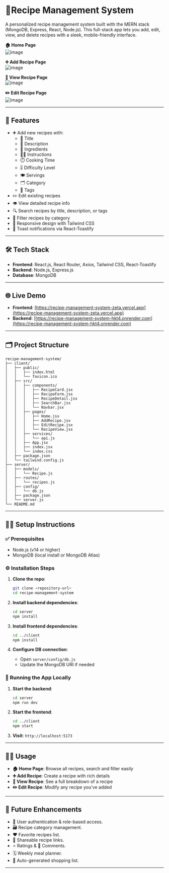 # 🍴Recipe Management System  
A personalized recipe management system built with the MERN stack (MongoDB, Express, React, Node.js). This full-stack app lets you add, edit, view, and delete recipes with a sleek, mobile-friendly interface.

**🏠 Home Page**  
![image](https://github.com/user-attachments/assets/ccc0a8b0-68e7-4033-bcab-510c4fefbd06)

**➕ Add Recipe Page**  
![image](https://github.com/user-attachments/assets/ad8d3f5c-ab7f-43a3-9de4-b67d76986df9)

**📖 View Recipe Page**  
![image](https://github.com/user-attachments/assets/087ca2a4-6289-4e1e-b05e-448d288263bd)

**✏️ Edit Recipe Page**  
![image](https://github.com/user-attachments/assets/9861b709-e73b-4f55-9e20-f3edba93a1bf)

---

## 🚀 Features  
- ➕ Add new recipes with:  
  - 📝 Title  
  - 🧾 Description  
  - 🥕 Ingredients  
  - 🧑‍🍳 Instructions  
  - ⏱️ Cooking Time  
  - 🎚️ Difficulty Level  
  - 🍽️ Servings  
  - 🗂️ Category  
  - 🔖 Tags  
- ✏️ Edit existing recipes  
- 👁️ View detailed recipe info  
- 🔍 Search recipes by title, description, or tags  
- 🧃 Filter recipes by category  
- 📱 Responsive design with Tailwind CSS  
- 🔔 Toast notifications via React-Toastify  

---

## 🛠️ Tech Stack  
- **Frontend**: React.js, React Router, Axios, Tailwind CSS, React-Toastify  
- **Backend**: Node.js, Express.js  
- **Database**: MongoDB  

---

## 🌐 Live Demo  
- **Frontend**: [https://recipe-management-system-zeta.vercel.app](https://recipe-management-system-zeta.vercel.app)  
- **Backend**: [https://recipe-management-system-hkt4.onrender.com](https://recipe-management-system-hkt4.onrender.com)  

---

## 🗂️ Project Structure  
```
recipe-management-system/
├── client/
│   ├── public/
│   │   ├── index.html
│   │   └── favicon.ico
│   ├── src/
│   │   ├── components/
│   │   │   ├── RecipeCard.jsx
│   │   │   ├── RecipeForm.jsx
│   │   │   ├── RecipeDetail.jsx
│   │   │   ├── SearchBar.jsx
│   │   │   └── Navbar.jsx
│   │   ├── pages/
│   │   │   ├── Home.jsx
│   │   │   ├── AddRecipe.jsx
│   │   │   ├── EditRecipe.jsx
│   │   │   └── RecipeView.jsx
│   │   ├── services/
│   │   │   └── api.js
│   │   ├── App.jsx
│   │   ├── index.jsx
│   │   └── index.css
│   ├── package.json
│   └── tailwind.config.js
├── server/
│   ├── models/
│   │   └── Recipe.js
│   ├── routes/
│   │   └── recipes.js
│   ├── config/
│   │   └── db.js
│   ├── package.json
│   └── server.js
└── README.md
```

---

## 🧑‍💻 Setup Instructions

### ✅ Prerequisites  
- Node.js (v14 or higher)  
- MongoDB (local install or MongoDB Atlas)

### ⚙️ Installation Steps  
1. **Clone the repo**:  
   ```bash
   git clone <repository-url>
   cd recipe-management-system
   ```

2. **Install backend dependencies**:  
   ```bash
   cd server
   npm install
   ```

3. **Install frontend dependencies**:  
   ```bash
   cd ../client
   npm install
   ```

4. **Configure DB connection**:  
   - Open `server/config/db.js`  
   - Update the MongoDB URI if needed

### 🧪 Running the App Locally  
1. **Start the backend**:  
   ```bash
   cd server
   npm run dev
   ```

2. **Start the frontend**:  
   ```bash
   cd ../client
   npm start
   ```

3. **Visit**: `http://localhost:5173`  

---

## 🧑‍🍳 Usage  
- **🏠 Home Page**: Browse all recipes, search and filter easily  
- **➕ Add Recipe**: Create a recipe with rich details  
- **📖 View Recipe**: See a full breakdown of a recipe  
- **✏️ Edit Recipe**: Modify any recipe you've added  

---

## 🔮 Future Enhancements  
- 🔐 User authentication & role-based access.  
- 🗃️ Recipe category management.
- ❤️ Favorite recipes list.
- 🔗 Shareable recipe links.
- ⭐ Ratings & 💬 Comments.
- 🗓️ Weekly meal planner.  
- 🛒 Auto-generated shopping list.
---
